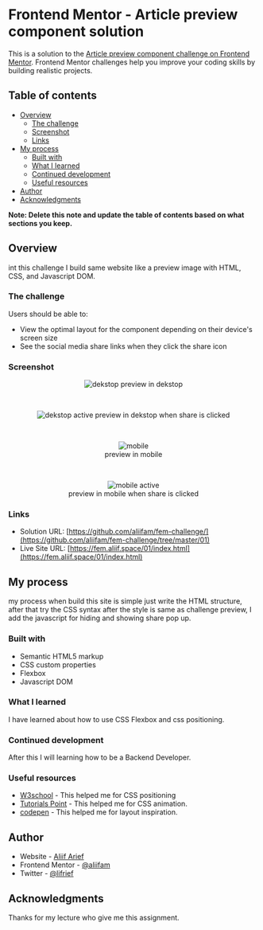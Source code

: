 # Frontend Mentor - Article preview component solution

This is a solution to the [Article preview component challenge on Frontend Mentor](https://www.frontendmentor.io/challenges/article-preview-component-dYBN_pYFT). Frontend Mentor challenges help you improve your coding skills by building realistic projects. 

## Table of contents

- [Overview](#overview)
  - [The challenge](#the-challenge)
  - [Screenshot](#screenshot)
  - [Links](#links)
- [My process](#my-process)
  - [Built with](#built-with)
  - [What I learned](#what-i-learned)
  - [Continued development](#continued-development)
  - [Useful resources](#useful-resources)
- [Author](#author)
- [Acknowledgments](#acknowledgments)

**Note: Delete this note and update the table of contents based on what sections you keep.**

## Overview
int this challenge I build same website like a preview image with HTML, CSS, and Javascript DOM.

### The challenge

Users should be able to:

- View the optimal layout for the component depending on their device's screen size
- See the social media share links when they click the share icon

### Screenshot

<div align="center">

![dekstop](./img/dekstop.png)
preview in dekstop

<br>

![dekstop active](./img/dekstop-active.png)
preview in dekstop when share is clicked

<br>

![mobile](./img/mobile.png)
<br>
preview in mobile

<br>

![mobile active](./img/mobile-active.png)
<br>
preview in mobile when share is clicked

</div>

### Links

- Solution URL: [https://github.com/aliifam/fem-challenge/](https://github.com/aliifam/fem-challenge/tree/master/01)
- Live Site URL: [https://fem.aliif.space/01/index.html](https://fem.aliif.space/01/index.html)

## My process

my process when build this site is simple just write the HTML structure, after that try the CSS syntax after the style is same as challenge preview, I add the javascript for hiding and showing share pop up.

### Built with

- Semantic HTML5 markup
- CSS custom properties
- Flexbox
- Javascript DOM

### What I learned

I have learned about how to use CSS Flexbox and css positioning.

### Continued development

After this I will learning how to be a Backend Developer.

### Useful resources

- [W3school](https://w3schools.com/) - This helped me for CSS positioning
- [Tutorials Point](https://tutorialspoint.com/) - This helped me for CSS animation.
- [codepen](https://codepen.io/) - This helped me for layout inspiration.

## Author

- Website - [Aliif Arief](https://www.aliif.space)
- Frontend Mentor - [@aliifam](https://www.frontendmentor.io/profile/aliifam)
- Twitter - [@lifrief](https://www.twitter.com/lifrief)

## Acknowledgments

Thanks for my lecture who give me this assignment.